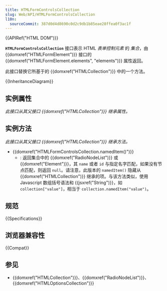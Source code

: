 ```yaml
---
title: HTMLFormControlsCollection
slug: Web/API/HTMLFormControlsCollection
l10n:
  sourceCommit: 387d0d4d8690c0d2c9db1b85eae28ffea0f3ac1f
---
```


{{APIRef("HTML DOM")}}

**`HTMLFormControlsCollection`** 接口表示 HTML _表单控制元素_ 的 _集合_，由 {{domxref("HTMLFormElement")}} 接口的 {{domxref("HTMLFormElement.elements", "elements")}} 属性返回。

此接口替换它所基于的 {{domxref("HTMLCollection")}} 中的一个方法。

{{InheritanceDiagram}}

## 实例属性

_此接口从其父接口 {{domxref("HTMLCollection")}} 继承属性。_

## 实例方法

_此接口从其父接口 {{domxref("HTMLCollection")}} 继承方法。_

- {{domxref("HTMLFormControlsCollection.namedItem()")}}
  - : 返回集合中的 {{domxref("RadioNodeList")}} 或 {{domxref("Element")}}，其 `name` 或者 `id` 与指定名字匹配，如果没有节点匹配，则返回 `null`。请注意，此版本的 `namedItem()` 隐藏从 {{domxref("HTMLCollection")}} 继承的项。与该方法类似，使用 Javascript 数组括号语法和 {{jsxref("String")}}，如 `collection["value"]`，相当于 `collection.namedItem("value")`。

## 规范

{{Specifications}}

## 浏览器兼容性

{{Compat}}

## 参见

- {{domxref("HTMLCollection")}}、{{domxref("RadioNodeList")}}、{{domxref("HTMLOptionsCollection")}}
